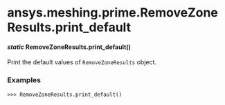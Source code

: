 # ansys.meshing.prime.RemoveZoneResults.print_default



#### *static* RemoveZoneResults.print_default()

Print the default values of `RemoveZoneResults` object.

### Examples

```pycon
>>> RemoveZoneResults.print_default()
```

<!-- !! processed by numpydoc !! -->
